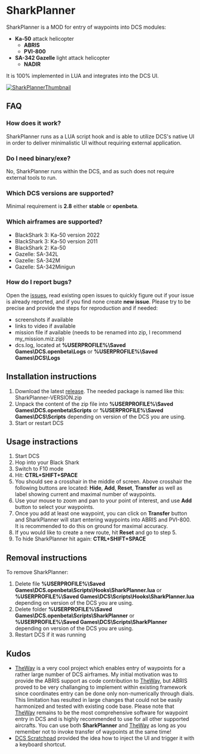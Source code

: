 # SharkPlanner
SharkPlanner is a MOD for entry of waypoints into DCS modules:
- **Ka-50** attack helicopter
  - **ABRIS** 
  - **PVI-800** 
- **SA-342 Gazelle** light attack helicopter
  - **NADIR**

It is 100% implemented in LUA and integrates into the DCS UI.

[![SharkPlannerThumbnail](http://img.youtube.com/vi/hBLJIa6ZC6c/0.jpg)](http://www.youtube.com/watch?v=hBLJIa6ZC6c)

## FAQ
### How does it work?
SharkPlanner runs as a LUA script hook and is able to utilize DCS's native UI in order to deliver minimalistic UI without requiring external application.
### Do I need binary/exe?
No, SharkPlanner runs within the DCS, and as such does not require external tools to run.
### Which DCS versions are supported?
Minimal requirement is **2.8** either **stable** or **openbeta**.
### Which airframes are supported?
- BlackShark 3: Ka-50 version 2022
- BlackShark 3: Ka-50 version 2011
- BlackShark 2: Ka-50
- Gazelle: SA-342L
- Gazelle: SA-342M
- Gazelle: SA-342Minigun

### How do I report bugs?
Open the [issues](https://github.com/okopanja/SharkPlanner/issues), read existing open issues to quickly figure out if your issue is already reported, and if you find none create **new issue**.
Please try to be precise and provide the steps for reproduction and if needed:
- screenshots if available
- links to video if available
- mission file if available (needs to be renamed into zip, I recommend my_mission.miz.zip)
- dcs.log, located at **%USERPROFILE%\Saved Games\DCS.openbeta\Logs** or **%USERPROFILE%\Saved Games\DCS\Logs**
## Installation instructions
1. Download the latest [release](https://github.com/okopanja/SharkPlanner/releases). The needed package is named like this: SharkPlanner-VERSION.zip
2. Unpack the content of the zip file into **%USERPROFILE%\Saved Games\DCS.openbeta\Scripts** or **%USERPROFILE%\Saved Games\DCS\Scripts** depending on version of the DCS you are using.
3. Start or restart DCS
## Usage instractions
1. Start DCS
2. Hop into your Black Shark
3. Switch to F10 mode
4. Hit: **CTRL+SHIFT+SPACE**
5. You should see a crosshair in the middle of screen. Above crosshair the following buttons are located: **Hide**, **Add**, **Reset**, **Transfer** as well as label showing current and maximal number of waypoints.
6. Use your mouse to zoom and pan to your point of interest, and use **Add** button to select your waypoints.
7. Once you add at least one waypoint, you can click on **Transfer** button and SharkPlanner will start entering waypoints into ABRIS and PVI-800. It is recommended to do this on ground for maximal accuracy. 
8. If you would like to create a new route, hit **Reset** and go to step 5.
9. To hide SharkPlanner hit again: **CTRL+SHIFT+SPACE**
## Removal instructions
To remove SharkPlanner:
1. Delete file **%USERPROFILE%\Saved Games\DCS.openbeta\Scripts\Hooks\SharkPlanner.lua** or **%USERPROFILE%\Saved Games\DCS\Scripts\Hooks\SharkPlanner.lua** depending on version of the DCS you are using.
2. Delete folder **%USERPROFILE%\Saved Games\DCS.openbeta\Scripts\SharkPlanner** or **%USERPROFILE%\Saved Games\DCS\Scripts\SharkPlanner** depending on version of the DCS you are using.
3. Restart DCS if it was running
## Kudos
* [TheWay](https://github.com/aronCiucu/DCSTheWay) is a very cool project which enables entry of waypoints for a rather large number of DCS airframes. My initial motivation was to provide the ABRIS support as code contribution to [TheWay](https://github.com/aronCiucu/DCSTheWay/pull/24/), but ABRIS proved to be very challanging to implement within existing framework since coordinates entry can be done only non-numerically through dials. This limitation has resulted in large changes that could not be easily harmonized and tested with existing code base. Please note that [TheWay](https://github.com/aronCiucu/DCSTheWay) remains to be the most comprehensive software for waypoint entry in DCS and is highly recommended to use for all other supported aircrafts. You can use both **SharkPlanner** and [TheWay](https://github.com/aronCiucu/DCSTheWay/pull/24/) as long as you remember not to invoke transfer of waypoints at the same time!
* [DCS Scratchpad](https://github.com/rkusa/dcs-scratchpad) provided the idea how to inject the UI and trigger it with a keyboard shortcut.
